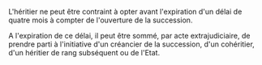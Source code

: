   
 L'héritier ne peut être contraint à opter avant l'expiration d'un délai de quatre mois à compter de l'ouverture de la succession.  

  
 A l'expiration de ce délai, il peut être sommé, par acte extrajudiciaire, de prendre parti à l'initiative d'un créancier de la succession, d'un cohéritier, d'un héritier de rang subséquent ou de l'Etat.  
